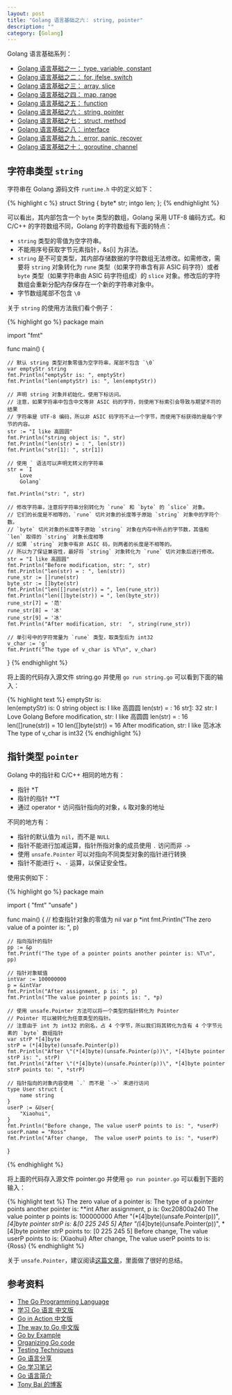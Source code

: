 ```yaml
---
layout: post
title: "Golang 语言基础之六： string, pointer"
description: ""
category: [Golang]
---
```


Golang 语言基础系列：

- [Golang 语言基础之一： type, variable, constant](/2014/12/22/golang-fundamentals-1-types-variables-constants.html)
- [Golang 语言基础之二： for, ifelse, switch](/2014/12/23/golang-fundamentals-2-for-ifelse-switch.html)
- [Golang 语言基础之三： array, slice](/2014/12/23/golang-fundamentals-3-array-slice.html)
- [Golang 语言基础之四： map, range](/2014/12/25/golang-fundamentals-4-map-range.html)
- [Golang 语言基础之五： function](/2014/12/26/golang-fundamentals-5-function.html)
- [Golang 语言基础之六： string, pointer](/2014/12/27/golang-fundamentals-6-string-pointer.html)
- [Golang 语言基础之七： struct, method](/2014/12/28/golang-fundamentals-7-struct-method.html)
- [Golang 语言基础之八： interface](/2014/12/29/golang-fundamentals-8-interface.html)
- [Golang 语言基础之九： error, panic, recover](/2014/12/30/golang-fundamentals-9-error-panic-recover.html)
- [Golang 语言基础之十： goroutine, channel](/2014/12/31/golang-fundamentals-10-goroutine-channel.html)

## 字符串类型 `string`

字符串在 Golang 源码文件 `runtime.h` 中的定义如下：

{% highlight c %}
struct String
{
byte* str;
intgo len;
};
{% endhighlight %}

可以看出，其内部包含一个 `byte` 类型的数组，Golang 采用 UTF-8 编码方式。和 C/C++ 的字符数组不同，Golang 的字符数组有下面的特点：

- `string` 类型的零值为空字符串。
- 不能用序号获取字节元素指针，&s[i] 为非法。
- `string` 是不可变类型，其内部存储数据的字符数组无法修改。如需修改，需要将 `string` 对象转化为 `rune` 类型（如果字符串含有非 ASIC 码字符）或者 `byte` 类型（如果字符串由 ASIC 码字符组成）的 `slice` 对象。修改后的字符数组会重新分配内存保存在一个新的字符串对象中。
- 字节数组尾部不包含 `\0`

关于 `string` 的使用方法我们看个例子：

{% highlight go %}
package main

import "fmt"

func main() {

	// 默认 string 类型对象零值为空字符串，尾部不包含 `\0`
	var emptyStr string
	fmt.Println("emptyStr is: ", emptyStr)
	fmt.Println("len(emptyStr) is: ", len(emptyStr))

	// 声明 string 对象并初始化，使用下标访问。
	// 注意，如果字符串中包含中文等非 ASIC 码的字符，则使用下标索引会导致与期望不符的结果
	// 字符串是 UTF-8 编码，所以非 ASIC 码字符不止一个字节，而使用下标获得的是每个字节的内容。
	str := "I like 高圆圆"
	fmt.Println("string object is: ", str)
	fmt.Println("len(str) = : ", len(str))
	fmt.Println("str[1]: ", str[1])

	// 使用 ` 语法可以声明无转义的字符串
	str = `I
		Love
		Golang`

	fmt.Println("str: ", str)

	// 修改字符串，注意将字符串分别转化为 `rune` 和 `byte` 的 `slice` 对象。
	// 它们的长度是不相等的，`rune` 切片对象的长度等于原始 `string` 对象中的字符个数。
	// `byte` 切片对象的长度等于原始 `string` 对象在内存中所占的字节数，其值和 `len` 取得的 `string` 对象长度相等
	// 如果 `string` 对象中有非 ASIC 码，则两者的长度是不相等的。
	// 所以为了保证兼容性，最好将 `string` 对象转化为 `rune` 切片对象后进行修改。
	str = "I like 高圆圆"
	fmt.Println("Before modification, str: ", str)
	fmt.Println("len(str) = : ", len(str))
	rune_str := []rune(str)
	byte_str := []byte(str)
	fmt.Println("len([]rune(str)) = ", len(rune_str))
	fmt.Println("len([]byte(str)) = ", len(byte_str))
	rune_str[7] = '范'
	rune_str[8] = '冰'
	rune_str[9] = '冰'
	fmt.Println("After modification, str:  ", string(rune_str))

	// 单引号中的字符常量为 `rune` 类型，取类型后为 int32
	v_char := 'g'
	fmt.Printf("The type of v_char is %T\n", v_char)

}
{% endhighlight %}

将上面的代码存入源文件 string.go 并使用 `go run string.go` 可以看到下面的输入：

{% highlight text %}
emptyStr is:  
len(emptyStr) is:  0
string object is:  I like 高圆圆
len(str) = :  16
str[1]:  32
str:  I
      Love
      Golang
Before modification, str:  I like 高圆圆
len(str) = :  16
len([]rune(str)) =  10
len([]byte(str)) =  16
After modification, str:   I like 范冰冰
The type of v_char is int32
{% endhighlight %}

## 指针类型 `pointer`

Golang 中的指针和 C/C++ 相同的地方有：

- 指针 *T
- 指针的指针 **T
- 通过 operator `*` 访问指针指向的对象，`&` 取对象的地址

不同的地方有：

- 指针的默认值为 `nil`，而不是 `NULL`
- 指针不能进行加减运算，指针所指对象的成员使用 `.` 访问而非 `->`
- 使用 `unsafe.Pointer` 可以对指向不同类型对象的指针进行转换
- 指针不能进行 `+`、`-` 运算，以保证安全性。

使用实例如下：

{% highlight go %}
package main

import (
	"fmt"
	"unsafe"
)

func main() {
	// 检查指针对象的零值为 nil
	var p *int
	fmt.Println("The zero value of a pointer is: ", p)

	// 指向指针的指针
	pp := &p
	fmt.Printf("The type of a pointer points another pointer is: %T\n", pp)

	// 指针对象赋值
	intVar := 100000000
	p = &intVar
	fmt.Println("After assignment, p is: ", p)
	fmt.Println("The value pointer p points is: ", *p)

	// 使用 unsafe.Pointer 方法可以将一个类型的指针转化为 Pointer
	// Pointer 可以被转化为任意类型的指针。
	// 注意由于 int 为 int32 的别名，占 4 个字节，所以我们将其转化为含有 4 个字节元素的 `byte` 数组指针
	var strP *[4]byte
	strP = (*[4]byte)(unsafe.Pointer(p))
	fmt.Println("After \"(*[4]byte)(unsafe.Pointer(p))\", *[4]byte pointer strP is: ", strP)
	fmt.Println("After \"(*[4]byte)(unsafe.Pointer(p))\", *[4]byte pointer strP points to: ", *strP)

	// 指针指向的对象内容使用 `.` 而不是 `->` 来进行访问
	type User struct {
		name string
	}
	userP := &User{
		"Xiaohui",
	}
	fmt.Println("Before change, The value userP points to is: ", *userP)
	userP.name = "Ross"
	fmt.Println("After change,  The value userP points to is: ", *userP)

}

{% endhighlight %}

将上面的代码存入源文件 pointer.go 并使用 `go run pointer.go` 可以看到下面的输入：

{% highlight text %}
The zero value of a pointer is:  <nil>
The type of a pointer points another pointer is: **int
After assignment, p is:  0xc20800a240
The value pointer p points is:  100000000
After "(*[4]byte)(unsafe.Pointer(p))", *[4]byte pointer strP is:  &[0 225 245 5]
After "(*[4]byte)(unsafe.Pointer(p))", *[4]byte pointer strP points to:  [0 225 245 5]
Before change, The value userP points to is:  {Xiaohui}
After change,  The value userP points to is:  {Ross}
{% endhighlight %}

关于 `unsafe.Pointer`，建议阅读[这篇文章][1]，里面做了很好的总结。

## 参考资料

- [The Go Programming Language](http://golang.org/cmd/go/)
- [学习 Go 语言  中文版](http://mikespook.com/learning-go/)
- [Go in Action  中文版](https://github.com/astaxie/Go-in-Action)
- [The way to Go 中文版](https://github.com/Unknwon/the-way-to-go_ZH_CN/blob/master/eBook/02.2.md)
- [Go by Example](https://gobyexample.com/hello-world)
- [Organizing Go code](https://talks.golang.org/2014/organizeio.slide#1)
- [Testing Techniques](https://talks.golang.org/2014/testing.slide#1)
- [Go 语言分享](http://www.jiagoushi.me/index.php/archives/43/)
- [Go 学习笔记](https://github.com/qyuhen/book)
- [Go 语言简介](http://coolshell.cn/articles/8460.html)
- [Tony Bai 的博客](http://tonybai.com/)

[1]: http://learngowith.me/gos-pointer-pointer-type/


